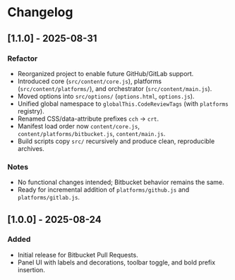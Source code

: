 # Changelog

## [1.1.0] - 2025-08-31

### Refactor
- Reorganized project to enable future GitHub/GitLab support.
- Introduced core (`src/content/core.js`), platforms (`src/content/platforms/`), and orchestrator (`src/content/main.js`).
- Moved options into `src/options/` (`options.html`, `options.js`).
- Unified global namespace to `globalThis.CodeReviewTags` (with `platforms` registry).
- Renamed CSS/data-attribute prefixes `cch` -> `crt`.
- Manifest load order now `content/core.js`, `content/platforms/bitbucket.js`, `content/main.js`.
- Build scripts copy `src/` recursively and produce clean, reproducible archives.

### Notes
- No functional changes intended; Bitbucket behavior remains the same.
- Ready for incremental addition of `platforms/github.js` and `platforms/gitlab.js`.

## [1.0.0] - 2025-08-24

### Added
- Initial release for Bitbucket Pull Requests.
- Panel UI with labels and decorations, toolbar toggle, and bold prefix insertion.
